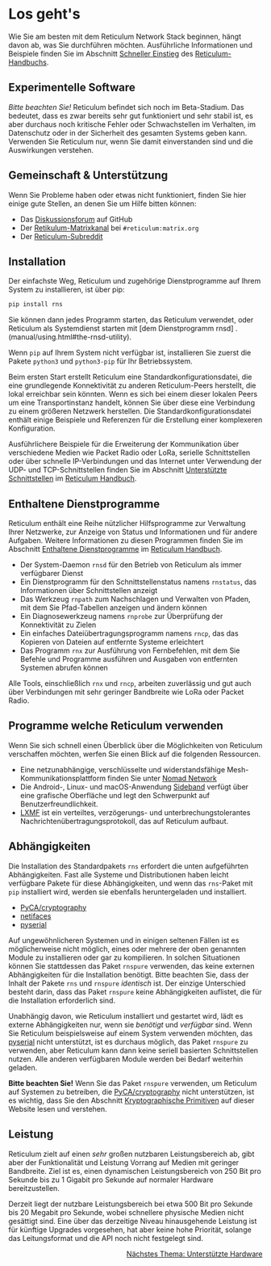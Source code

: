 # Los geht's
Wie Sie am besten mit dem Reticulum Network Stack beginnen, hängt davon ab, was
Sie durchführen möchten. Ausführliche Informationen und Beispiele finden Sie im Abschnitt [Schneller Einstieg](manual/gettingstartedfast.html) des [Reticulum-Handbuchs](manual/index.html).

## Experimentelle Software
*Bitte beachten Sie!* Reticulum befindet sich noch im Beta-Stadium. Das bedeutet, dass es zwar bereits sehr gut funktioniert und sehr stabil ist, es aber durchaus noch kritische Fehler oder Schwachstellen im Verhalten, im Datenschutz oder in der Sicherheit des gesamten Systems geben kann. Verwenden Sie Reticulum nur, wenn Sie damit einverstanden sind und die Auswirkungen verstehen.

## Gemeinschaft & Unterstützung
Wenn Sie Probleme haben oder etwas nicht funktioniert, finden Sie hier einige gute Stellen, an denen Sie um Hilfe bitten können:

- Das [Diskussionsforum](https://github.com/markqvist/Reticulum/discussions) auf GitHub
- Der [Retikulum-Matrixkanal](#reticulum:matrix.org) bei `#reticulum:matrix.org`
- Der [Reticulum-Subreddit](https://reddit.com/r/reticulum)

## Installation
Der einfachste Weg, Reticulum und zugehörige Dienstprogramme auf Ihrem System zu installieren, ist über pip:

```bash
pip install rns
```

Sie können dann jedes Programm starten, das Reticulum verwendet, oder Reticulum als Systemdienst starten mit [dem Dienstprogramm rnsd] .(manual/using.html#the-rnsd-utility).

Wenn `pip` auf Ihrem System nicht verfügbar ist, installieren Sie zuerst die Pakete `python3` und `python3-pip` für Ihr Betriebssystem.

Beim ersten Start erstellt Reticulum eine Standardkonfigurationsdatei, die eine grundlegende Konnektivität zu anderen Reticulum-Peers herstellt, die lokal erreichbar sein könnten. Wenn es sich bei einem dieser lokalen Peers um eine Transportinstanz handelt, können Sie über diese eine Verbindung zu einem größeren Netzwerk herstellen. Die Standardkonfigurationsdatei enthält einige Beispiele und Referenzen für die Erstellung einer komplexeren Konfiguration.

Ausführlichere Beispiele für die Erweiterung der Kommunikation über verschiedene Medien wie Packet Radio oder LoRa, serielle Schnittstellen oder über schnelle IP-Verbindungen und das Internet unter Verwendung der UDP- und TCP-Schnittstellen finden Sie im Abschnitt [Unterstützte Schnittstellen](manual/interfaces.html) im [Reticulum Handbuch](manual/index.html).


## Enthaltene Dienstprogramme
Reticulum enthält eine Reihe nützlicher Hilfsprogramme zur Verwaltung Ihrer Netzwerke, zur Anzeige von Status und Informationen und für andere Aufgaben. Weitere Informationen zu diesen Programmen finden Sie im Abschnitt [Enthaltene Dienstprogramme](manual/using.html#included-utility-programs) im [Reticulum Handbuch](manual/index.html).

- Der System-Daemon `rnsd` für den Betrieb von Reticulum als immer verfügbarer Dienst
- Ein Dienstprogramm für den Schnittstellenstatus namens `rnstatus`, das Informationen über Schnittstellen anzeigt
- Das Werkzeug `rnpath` zum Nachschlagen und Verwalten von Pfaden, mit dem Sie Pfad-Tabellen anzeigen und ändern können
- Ein Diagnosewerkzeug namens `rnprobe` zur Überprüfung der Konnektivität zu Zielen
- Ein einfaches Dateiübertragungsprogramm namens `rncp`, das das Kopieren von Dateien auf entfernte Systeme erleichtert
- Das Programm `rnx` zur Ausführung von Fernbefehlen, mit dem Sie Befehle und Programme ausführen und Ausgaben von entfernten Systemen abrufen können

Alle Tools, einschließlich `rnx` und `rncp`, arbeiten zuverlässig und gut auch über Verbindungen mit sehr geringer Bandbreite wie LoRa oder Packet Radio.

## Programme welche Reticulum verwenden
Wenn Sie sich schnell einen Überblick über die Möglichkeiten von Reticulum verschaffen möchten, werfen Sie einen Blick auf die folgenden Ressourcen.

- Eine netzunabhängige, verschlüsselte und widerstandsfähige Mesh-Kommunikationsplattform finden Sie unter [Nomad Network](https://github.com/markqvist/NomadNet)
- Die Android-, Linux- und macOS-Anwendung [Sideband](https://github.com/markqvist/sideband) verfügt über eine grafische Oberfläche und legt den Schwerpunkt auf Benutzerfreundlichkeit.
- [LXMF](https://github.com/markqvist/lxmf) ist ein verteiltes, verzögerungs- und unterbrechungstolerantes Nachrichtenübertragungsprotokoll, das auf Reticulum aufbaut.

## Abhängigkeiten
Die Installation des Standardpakets `rns` erfordert die unten aufgeführten Abhängigkeiten. Fast alle Systeme und Distributionen haben leicht verfügbare Pakete für diese Abhängigkeiten, und wenn das `rns`-Paket mit `pip` installiert wird, werden sie ebenfalls heruntergeladen und installiert.

- [PyCA/cryptography](https://github.com/pyca/cryptography)
- [netifaces](https://github.com/al45tair/netifaces)
- [pyserial](https://github.com/pyserial/pyserial)

Auf ungewöhnlicheren Systemen und in einigen seltenen Fällen ist es möglicherweise nicht möglich, eines oder mehrere der oben genannten Module zu installieren oder gar zu kompilieren. In solchen Situationen können Sie stattdessen das Paket `rnspure` verwenden, das keine externen Abhängigkeiten für die Installation benötigt. Bitte beachten Sie, dass der Inhalt der Pakete `rns` und `rnspure` *identisch* ist. Der einzige Unterschied besteht darin, dass das Paket `rnspure` keine Abhängigkeiten auflistet, die für die Installation erforderlich sind.

Unabhängig davon, wie Reticulum installiert und gestartet wird, lädt es externe Abhängigkeiten nur, wenn sie *benötigt* und *verfügbar* sind. Wenn Sie Reticulum beispielsweise auf einem System verwenden möchten, das [pyserial](https://github.com/pyserial/pyserial) nicht unterstützt, ist es durchaus möglich, das Paket `rnspure` zu verwenden, aber Reticulum kann dann keine seriell basierten Schnittstellen nutzen. Alle anderen verfügbaren Module werden bei Bedarf weiterhin geladen.

**Bitte beachten Sie!** Wenn Sie das Paket `rnspure` verwenden, um Reticulum auf Systemen zu betreiben, die [PyCA/cryptography](https://github.com/pyca/cryptography) nicht unterstützen, ist es wichtig, dass Sie den Abschnitt [Kryptographische Primitiven](crypto_de.html) auf dieser Website lesen und verstehen.

## Leistung
Reticulum zielt auf einen *sehr* großen nutzbaren Leistungsbereich ab, gibt aber der Funktionalität und Leistung Vorrang auf Medien mit geringer Bandbreite. Ziel ist es, einen dynamischen Leistungsbereich von 250 Bit pro Sekunde bis zu 1 Gigabit pro Sekunde auf normaler Hardware bereitzustellen.

Derzeit liegt der nutzbare Leistungsbereich bei etwa 500 Bit pro Sekunde bis 20 Megabit pro Sekunde, wobei schnellere physische Medien nicht gesättigt sind. Eine über das derzeitige Niveau hinausgehende Leistung ist für künftige Upgrades vorgesehen, hat aber keine hohe Priorität, solange das Leitungsformat und die API noch nicht festgelegt sind.

<p align="right"><a href="hardware_de.html">Nächstes Thema: Unterstützte Hardware</a></p>
